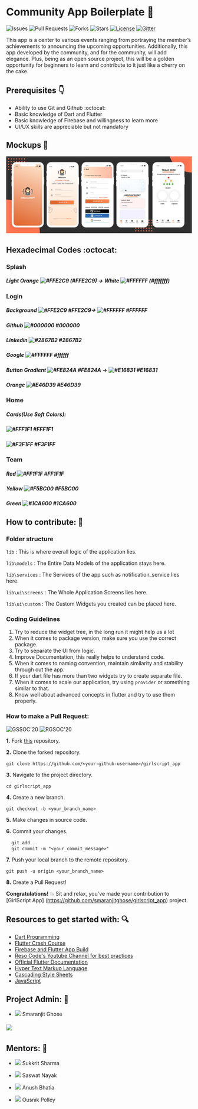 # Community App Boilerplate  :information_desk_person:

![Issues](https://img.shields.io/github/issues/smaranjitghose/girlscript_app)
![Pull Requests](https://img.shields.io/github/issues-pr/smaranjitghose/girlscript_app)
![Forks](https://img.shields.io/github/forks/smaranjitghose/girlscript_app)
![Stars](https://img.shields.io/github/stars/smaranjitghose/girlscript_app)
[![License](https://img.shields.io/github/license/smaranjitghose/girlscript_app)](https://github.com/smaranjitghose/girlscript_app/blob/master/LICENSE)
[![Gitter](https://badges.gitter.im/girlscript_app/community.svg)](https://gitter.im/girlscript_app/community?utm_source=badge&utm_medium=badge&utm_campaign=pr-badge)


This app is a center to various events ranging from portraying the member’s achievements to announcing the upcoming opportunities.
Additionally, this app developed by the community, and for the community, will add elegance. Plus, being as an open source project, this will be a golden opportunity for beginners to learn and contribute to it just like a cherry on the cake.


## Prerequisites  :point_down:
- Ability to use Git and Github :octocat:
- Basic knowledge of Dart and Flutter
- Basic knowledge of Firebase and willingness to learn more
- UI/UX skills are appreciable but not mandatory


## Mockups  :memo:

<img src="https://github.com/smaranjitghose/girlscript_app/blob/master/MockUp/Mockup01.png" alt="feed example" width="800">

## Hexadecimal Codes :octocat: 

### Splash
##### Light Orange ![#FFE2C9](https://placehold.it/15/FFE2C9/000000?text=+) (#FFE2C9) -> White ![#FFFFFF](https://placehold.it/15/FFFFFF/000000?text=+) (#fffffff)

### Login
##### Background  ![#FFE2C9](https://placehold.it/15/FFE2C9/000000?text=+) #FFE2C9-> ![#FFFFFF](https://placehold.it/15/FFFFFF/000000?text=+) #FFFFFF
##### Github ![#000000](https://placehold.it/15/000000/000000?text=+) #000000
##### Linkedin ![#2867B2](https://placehold.it/15/2867B2/000000?text=+) #2867B2
##### Google ![#FFFFFF](https://placehold.it/15/FFFFFF/000000?text=+) #ffffff
##### Button Gradient ![#FE824A](https://placehold.it/15/FE824A/000000?text=+) #FE824A -> ![#E16831](https://placehold.it/15/E16831/000000?text=+) #E16831
##### Orange ![#E46D39](https://placehold.it/15/E46D39/000000?text=+) #E46D39

### Home
##### Cards(Use Soft Colors):
##### ![#FFF1F1](https://placehold.it/15/FFF1F1/000000?text=+) #FFF1F1
##### ![#F3F1FF](https://placehold.it/15/F3F1FF/000000?text=+) #F3F1FF

### Team
##### Red ![#FF1F1F](https://placehold.it/15/FF1F1F/000000?text=+) #FF1F1F
##### Yellow ![#F5BC00](https://placehold.it/15/F5BC00/000000?text=+) #F5BC00
##### Green ![#1CA600](https://placehold.it/15/1CA600/000000?text=+) #1CA600


## How to contribute: :construction_worker:

### Folder structure

`lib` : This is where overall logic of the application lies.

`lib\models` : The Entire Data Models of the application stays here.

`lib\services` : The Services of the app such as notification_service lies here.

`lib\ui\screens` : The Whole Application Screens lies here.

`lib\ui\custom` : The Custom Widgets you created can be placed here.

### Coding Guidelines

1. Try to reduce the widget tree, in the long run it might help us a lot
2. When it comes to package version, make sure you use the correct package.
3. Try to separate the UI from logic.
4. Improve Documentation, this really helps to understand code.
5. When it comes to naming convention, maintain similarity and stability through out the app.
6. If your dart file has more than two widgets try to create separate file.
7. When it comes to scale our application, try using `provider` or something similar to that.
8. Know well about advanced concepts in flutter and try to use them properly.

### How to make a Pull Request:


![GSSOC'20](https://img.shields.io/badge/GSSOC-20-orange?style=for-the-badge)
![RGSOC'20](https://img.shields.io/badge/RGSOC-20-red?style=for-the-badge)


**1.** Fork [this](https://github.com/smaranjitghose/girlscript_app) repository.

**2.** Clone the forked repository.

```terminal
git clone https://github.com/<your-github-username>/girlscript_app
```

**3.** Navigate to the project directory.

```terminal
cd girlscript_app
```

**4.** Create a new branch.

```terminal
git checkout -b <your_branch_name>
```

**5.** Make changes in source code.

**6.** Commit your changes.

```terminal
  git add .
  git commit -m "<your_commit_message>"
```

**7.** Push your local branch to the remote repository.

```terminal
git push -u origin <your_branch_name>
```

**8.** Create a Pull Request!

**Congratulations!**  :boom: Sit and relax, you've made your contribution to [GirlScript App]  (https://github.com/smaranjitghose/girlscript_app) project.


##  Resources to get started with: :mag:
+  [Dart Programming](https://www.youtube.com/watch?v=Ej_Pcr4uC2Q)
+  [Flutter Crash Course](https://www.youtube.com/watch?v=pTJJsmejUOQ)
+  [Firebase and Flutter  App Build](https://www.youtube.com/playlist?list=PL4cUxeGkcC9j--TKIdkb3ISfRbJeJYQwC)
+  [Reso Code's Youtube Channel for best practices](https://www.youtube.com/channel/UCSIvrn68cUk8CS8MbtBmBkA/featured)
+  [Official Flutter Documentation](https://flutter.dev/docs)
+  [Hyper Text Markup Language](https://www.w3schools.com/html/html_intro.asp)
+ [Cascading Style Sheets](https://developer.mozilla.org/en-US/docs/Web/CSS/Reference)
+ [JavaScript](https://developer.mozilla.org/en-US/docs/Web/JavaScript/Reference)


## Project Admin:  :bust_in_silhouette:
* <a href="https://github.com/smaranjitghose"><img src="https://avatars0.githubusercontent.com/u/46641503?s=460&u=868408b0ce6ec939f90af0dbc256d04baf489f83&v=4" width=20></a> Smaranjit Ghose

###### ![](https://img.shields.io/twitter/url?label=Twitter&style=social&url=https%3A%2F%2Ftwitter.com%2Fsmaranjitghose)

## Mentors: :busts_in_silhouette:
* <a href="https://github.com/sukkritsharmaofficial"><img src="https://avatars1.githubusercontent.com/u/44338419?s=460&u=13140f5764ea6574d8053727c869ceb95db7ba3e&v=4" width=20></a>
 Sukkrit Sharma

* <a href="https://github.com/swat1998"><img src="https://avatars2.githubusercontent.com/u/36136676?s=460&v=4" width=20></a> Saswat Nayak

* <a href="https://github.com/anushbhatia"><img src="https://avatars1.githubusercontent.com/u/40017559?s=460&u=1f74977f5a5fd09b42a16df416e9f6674b9b783c&v=4" width=20></a> Anush Bhatia

* <a href="https://github.com/ousnik"><img src="https://avatars3.githubusercontent.com/u/42760850?s=460&u=a158bca72522098b9814a342b8072924434738de&v=4" width=20></a> Ousnik Polley


